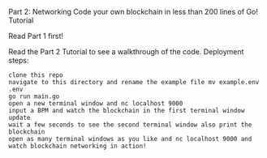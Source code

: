 Part 2: Networking
Code your own blockchain in less than 200 lines of Go!
Tutorial

Read Part 1 first!

Read the Part 2 Tutorial to see a walkthrough of the code.
Deployment steps:

    clone this repo
    navigate to this directory and rename the example file mv example.env .env
    go run main.go
    open a new terminal window and nc localhost 9000
    input a BPM and watch the blockchain in the first terminal window update
    wait a few seconds to see the second terminal window also print the blockchain
    open as many terminal windows as you like and nc localhost 9000 and watch blockchain networking in action!
